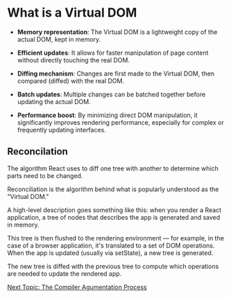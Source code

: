 # What is a Virtual DOM

-   **Memory representation**: The Virtual DOM is a lightweight copy of the actual DOM, kept in memory.

-   **Efficient updates**: It allows for faster manipulation of page content without directly touching the real DOM.

-   **Diffing mechanism**: Changes are first made to the Virtual DOM, then compared (diffed) with the real DOM.

-   **Batch updates**: Multiple changes can be batched together before updating the actual DOM.

-   **Performance boost**: By minimizing direct DOM manipulation, it significantly improves rendering performance, especially for complex or frequently updating interfaces.

## Reconcilation

The algorithm React uses to diff one tree with another to determine which parts need to be changed.

Reconciliation is the algorithm behind what is popularly understood as the "Virtual DOM."

A high-level description goes something like this: when you render a React application, a tree of nodes that describes the app is generated and saved in memory.

This tree is then flushed to the rendering environment — for example, in the case of a browser application, it's translated to a set of DOM operations. When the app is updated (usually via setState), a new tree is generated.

The new tree is diffed with the previous tree to compute which operations are needed to update the rendered app.

[Next Topic: The Compiler Agumentation Process](./complile.md)
